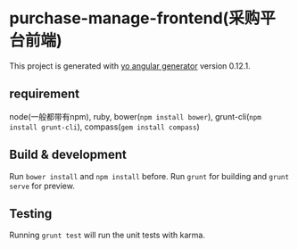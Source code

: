 # purchase-manage-frontend(采购平台前端)

This project is generated with [yo angular generator](https://github.com/yeoman/generator-angular)
version 0.12.1.

## requirement

node(一般都带有npm), ruby, bower(`npm install bower`), grunt-cli(`npm install grunt-cli`), compass(`gem install compass`)

## Build & development

Run `bower install` and `npm install` before.
Run `grunt` for building and `grunt serve` for preview.

## Testing

Running `grunt test` will run the unit tests with karma.
